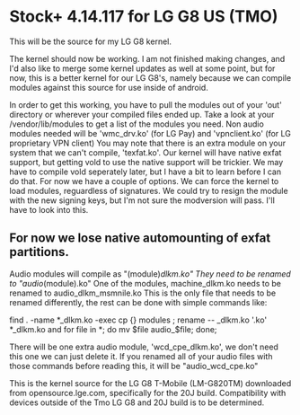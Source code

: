 # Stock+ 4.14.117 for LG G8 US (TMO)
This will be the source for my LG G8 kernel.

The kernel should now be working.
I am not finished making changes, and I'd also like to merge some kernel updates
as well at some point, but for now, this is a better kernel for our LG G8's,
namely because we can compile modules against this source for use inside
of android.

In order to get this working, you have to pull the modules out of your
'out' directory or wherever your compiled files ended up.
Take a look at your /vendor/lib/modules to get a list of the modules you need.
Non audio modules needed will be 'wmc_drv.ko' (for LG Pay) and 'vpnclient.ko'
(for LG proprietary VPN client)
You may note that there is an extra module on your system that we can't compile,
'texfat.ko'. Our kernel will have native exfat support, but getting vold to use
the native support will be trickier. We may have to compile vold seperately later,
but I have a bit to learn before I can do that. For now we have a couple of options.
We can force the kernel to load modules, reguardless of signatures.
We could try to resign the module with the new signing keys, but I'm not sure the
modversion will pass. I'll have to look into this.

## For now we lose native automounting of exfat partitions.

Audio modules will compile as "(module)_dlkm.ko"
They need to be renamed to "audio_(module).ko"
One of the modules, machine_dlkm.ko needs to be renamed to audio_dlkm_msmnile.ko
This is the only file that needs to be renamed differently, the rest can be done
with simple commands like:

find . -name \*_dlkm.ko -exec cp {} modules \;
rename -- _dlkm.ko '.ko' *_dlkm.ko
and
for file in *; do mv $file audio_$file; done;

There will be one extra audio module, 'wcd_cpe_dlkm.ko', we don't need this one
we can just delete it. If you renamed all of your audio files with those commands
before reading this, it will be "audio_wcd_cpe.ko"

This is the kernel source for the LG G8 T-Mobile (LM-G820TM) downloaded
from opensource.lge.com, specifically for the 20J build. Compatibility with
devices outside of the Tmo LG G8 and 20J build is to be determined. 
